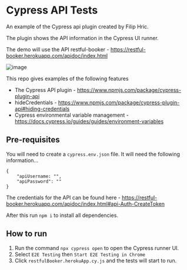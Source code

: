 # Cypress API Tests

An example of the Cypress api plugin created by Filip Hric.

The plugin shows the API information in the Cypress UI runner.

The demo will use the API restful-booker - https://restful-booker.herokuapp.com/apidoc/index.html

![image](https://github.com/filiphric/cypress-plugin-api/blob/HEAD/images/demo.gif)

This repo gives examples of the following features
 - The Cypress API plugin - https://www.npmjs.com/package/cypress-plugin-api
 - hideCredentials - https://www.npmjs.com/package/cypress-plugin-api#hiding-credentials
 - Cypress environmental variable management - https://docs.cypress.io/guides/guides/environment-variables

## Pre-requisites

You will need to create a `cypress.env.json` file.
It will need the following information...
```
{
    "apiUsername: "",
    "apiPassword": ""
}
```
The credentials for the API can be found here - https://restful-booker.herokuapp.com/apidoc/index.html#api-Auth-CreateToken

After this run `npm i` to install all dependencies.

## How to run

1. Run the command `npx cypress open` to open the Cypress runner UI.
2. Select `E2E Testing` then `Start E2E Testing in Chrome`
3. Click `restfulBooker.herokuApp.cy.js` and the tests will start to run.
